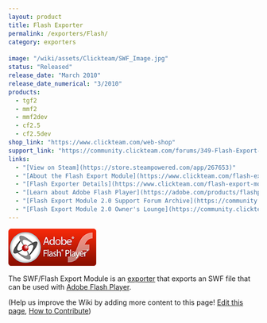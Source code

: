 ```yaml
---
layout: product
title: Flash Exporter
permalink: /exporters/Flash/
category: exporters

image: "/wiki/assets/Clickteam/SWF_Image.jpg"
status: "Released"
release_date: "March 2010"
release_date_numerical: "3/2010"
products:
  - tgf2
  - mmf2
  - mmf2dev
  - cf2.5
  - cf2.5dev
shop_link: "https://www.clickteam.com/web-shop"
support_link: "https://community.clickteam.com/forums/349-Flash-Export-Module-2-5"
links:
  - "[View on Steam](https://store.steampowered.com/app/267653)"
  - "[About the Flash Export Module](https://www.clickteam.com/flash-export-module)"
  - "[Flash Exporter Details](https://www.clickteam.com/flash-export-module-details)"
  - "[Learn about Adobe Flash Player](https://adobe.com/products/flashplayer)"
  - "[Flash Export Module 2.0 Support Forum Archive](https://community.clickteam.com/threads/97881-UWP-Export-Module-Now-Out!)"
  - "[Flash Export Module 2.0 Owner's Lounge](https://community.clickteam.com/forums/235-Owner-s-Lounge-SWF-Exporter)"
---
```


![](/wiki/assets/Clickteam/Fusion_Flash.png)

The SWF/Flash Export Module is an [exporter](/exporters) that exports an SWF file that can be used with [Adobe Flash Player](https://adobe.com/products/flashplayer).

(Help us improve the Wiki by adding more content to this page!    [Edit this page](https://github.com/ClickWiki/clickwiki.github.io/edit/master/wiki/uwp.md), [How to Contribute](https://clickwiki.github.io/contribute))
